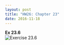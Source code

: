 ```yaml
---
layout: post
title: "HW26: Chapter 23"
date: 2016-11-18
---
```

<b>Ex 23.6</b>  
![Exercise 23.6](https://waltermblair.github.io/Ch23-Activity.png "Exercise 23.6")
